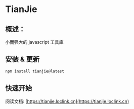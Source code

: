 # TianJie

## 概述：

小而强大的 javascript 工具库

## 安装 & 更新

```sh
npm install tianjie@latest
```

## 快速开始

阅读文档: [https://tianjie.loclink.cn](https://tianjie.loclink.cn)
